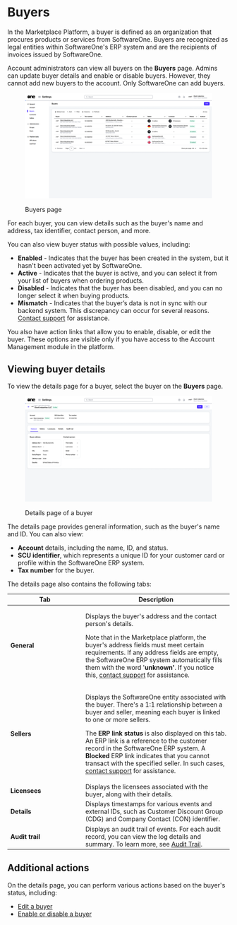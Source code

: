 # Buyers

In the Marketplace Platform, a buyer is defined as an organization that procures products or services from SoftwareOne. Buyers are recognized as legal entities within SoftwareOne's ERP system and are the recipients of invoices issued by SoftwareOne.

Account administrators can view all buyers on the **Buyers** page. Admins can update buyer details and enable or disable buyers. However, they cannot add new buyers to the account. Only SoftwareOne can add buyers.&#x20;

<div data-with-frame="true"><figure><img src="../../../.gitbook/assets/Buyers.png" alt=""><figcaption><p>Buyers page</p></figcaption></figure></div>

For each buyer, you can view details such as the buyer's name and address, tax identifier, contact person, and more.&#x20;

You can also view buyer status with possible values, including:

* **Enabled** - Indicates that the buyer has been created in the system, but it hasn't been activated yet by SoftwareOne.
* **Active** - Indicates that the buyer is active, and you can select it from your list of buyers when ordering products.
* **Disabled** - Indicates that the buyer has been disabled, and you can no longer select it when buying products.
* **Mismatch** - Indicates that the buyer’s data is not in sync with our backend system. This discrepancy can occur for several reasons. [Contact support](../../../help-and-support/contact-support.md) for assistance.

You also have action links that allow you to enable, disable, or edit the buyer. These options are visible only if you have access to the Account Management module in the platform.

## Viewing buyer details

To view the details page for a buyer, select the buyer on the **Buyers** page.&#x20;

<div data-with-frame="true"><figure><img src="../../../.gitbook/assets/BuyerDetails.png" alt=""><figcaption><p>Details page of a buyer</p></figcaption></figure></div>

The details page provides general information, such as the buyer's name and ID. You can also view:

* **Account** details, including the name, ID, and status.
* **SCU identifier**, which represents a unique ID for your customer card or profile within the SoftwareOne ERP system.
* **Tax number** for the buyer.

The details page also contains the following tabs:

<table><thead><tr><th width="156">Tab</th><th>Description</th></tr></thead><tbody><tr><td><strong>General</strong></td><td><p>Displays the buyer's address and the contact person's details. </p><p></p><p>Note that in the Marketplace platform, the buyer's address fields must meet certain requirements. If any address fields are empty, the SoftwareOne ERP system automatically fills them with the word '<strong>unknown'</strong>. If you notice this, <a href="../../../help-and-support/contact-support.md">contact support</a> for assistance. </p></td></tr><tr><td><strong>Sellers</strong> </td><td><p>Displays the SoftwareOne entity associated with the buyer. There's a 1:1 relationship between a buyer and seller, meaning each buyer is linked to one or more sellers.</p><p></p><p>The <strong>ERP link status</strong> is also displayed on this tab. An ERP link is a reference to the customer record in the SoftwareOne ERP system. A <strong>Blocked</strong> ERP link indicates that you cannot transact with the specified seller. In such cases, <a href="../../../help-and-support/contact-support.md">contact support</a> for assistance.</p></td></tr><tr><td><strong>Licensees</strong> </td><td>Displays the licensees associated with the buyer, along with their details. </td></tr><tr><td><strong>Details</strong> </td><td>Displays timestamps for various events and external IDs, such as Customer Discount Group (CDG) and Company Contact (CON) identifier. </td></tr><tr><td><strong>Audit trail</strong></td><td>Displays an audit trail of events. For each audit record, you can view the log details and summary. To learn more, see <a href="../audit-trail.md">Audit Trail</a>.</td></tr></tbody></table>

## Additional actions

On the details page, you can perform various actions based on the buyer's status, including:

* [Edit a buyer](edit-buyers.md)
* [Enable or disable a buyer](enable-or-disable-buyers.md)
